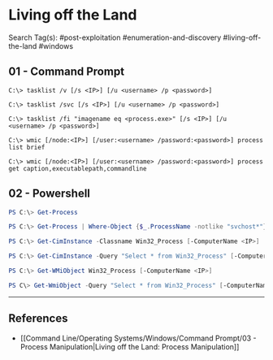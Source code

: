 # Living off the Land

Search Tag(s): #post-exploitation #enumeration-and-discovery #living-off-the-land #windows

## 01 - Command Prompt

```
C:\> tasklist /v [/s <IP>] [/u <username> /p <password>]

C:\> tasklist /svc [/s <IP>] [/u <username> /p <password>]

C:\> tasklist /fi "imagename eq <process.exe>" [/s <IP>] [/u <username> /p <password>]

C:\> wmic [/node:<IP>] [/user:<username> /password:<password>] process list brief

C:\> wmic [/node:<IP>] [/user:<username> /password:<password>] process get caption,executablepath,commandline
```

## 02 - Powershell

```powershell
PS C:\> Get-Process

PS C:\> Get-Process | Where-Object {$_.ProcessName -notlike "svchost*"} | Format-Table ProcessName, Id

PS C:\> Get-CimInstance -Classname Win32_Process [-ComputerName <IP>] | Select-Object CommandLine

PS C:\> Get-CimInstance -Query "Select * from Win32_Process" [-ComputerName <IP>] | Where-Object {$_.Name -notlike "svchost*"} | Select Name, Handle, @{Label="Owner";Expression={$_.GetOwner().User}} | Format-Table -AutoSize

PS C:\> Get-WMiObject Win32_Process [-ComputerName <IP>]

PS C\> Get-WmiObject -Query "Select * from Win32_Process" [-ComputerName <IP>] | Where-Object {$_.Name -notlike "svchost*"} | Select-Object Name, Handle, @{Label="Owner";Expression={$_.GetOwner().User}} | Format-Table -AutoSize
```

---
## References

- [[Command Line/Operating Systems/Windows/Command Prompt/03 - Process Manipulation|Living off the Land: Process Manipulation]]